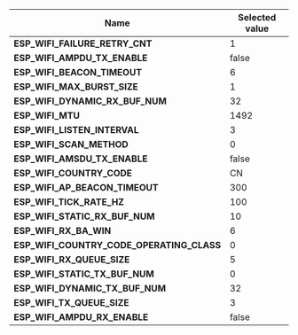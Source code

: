 
| Name | Selected value |
|------|----------------|
|**ESP_WIFI_FAILURE_RETRY_CNT**|1|
|**ESP_WIFI_AMPDU_TX_ENABLE**|false|
|**ESP_WIFI_BEACON_TIMEOUT**|6|
|**ESP_WIFI_MAX_BURST_SIZE**|1|
|**ESP_WIFI_DYNAMIC_RX_BUF_NUM**|32|
|**ESP_WIFI_MTU**|1492|
|**ESP_WIFI_LISTEN_INTERVAL**|3|
|**ESP_WIFI_SCAN_METHOD**|0|
|**ESP_WIFI_AMSDU_TX_ENABLE**|false|
|**ESP_WIFI_COUNTRY_CODE**|CN|
|**ESP_WIFI_AP_BEACON_TIMEOUT**|300|
|**ESP_WIFI_TICK_RATE_HZ**|100|
|**ESP_WIFI_STATIC_RX_BUF_NUM**|10|
|**ESP_WIFI_RX_BA_WIN**|6|
|**ESP_WIFI_COUNTRY_CODE_OPERATING_CLASS**|0|
|**ESP_WIFI_RX_QUEUE_SIZE**|5|
|**ESP_WIFI_STATIC_TX_BUF_NUM**|0|
|**ESP_WIFI_DYNAMIC_TX_BUF_NUM**|32|
|**ESP_WIFI_TX_QUEUE_SIZE**|3|
|**ESP_WIFI_AMPDU_RX_ENABLE**|false|
